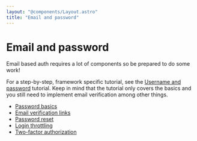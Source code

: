 ```yaml
---
layout: "@components/Layout.astro"
title: "Email and password"
---
```


# Email and password

Email based auth requires a lot of components so be prepared to do some work!

For a step-by-step, framework specific tutorial, see the [Username and password](/tutorials/username-and-password) tutorial. Keep in mind that the tutorial only covers the basics and you still need to implement email verification among other things.

- [Password basics](/guides/email-and-password/basics)
- [Email verification links](/guides/email-and-password/email-verification-links)
- [Password reset](/guides/email-and-password/password-reset)
- [Login throttling](/guides/email-and-password/login-throttling)
- [Two-factor authorization](/guides/email-and-password/2fa)
